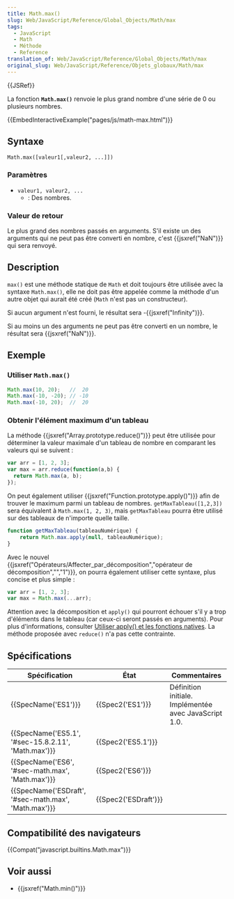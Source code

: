 ```yaml
---
title: Math.max()
slug: Web/JavaScript/Reference/Global_Objects/Math/max
tags:
  - JavaScript
  - Math
  - Méthode
  - Reference
translation_of: Web/JavaScript/Reference/Global_Objects/Math/max
original_slug: Web/JavaScript/Reference/Objets_globaux/Math/max
---
```

{{JSRef}}

La fonction **`Math.max()`** renvoie le plus grand nombre d'une série de 0 ou plusieurs nombres.

{{EmbedInteractiveExample("pages/js/math-max.html")}}

## Syntaxe

    Math.max([valeur1[,valeur2, ...]])

### Paramètres

- `valeur1, valeur2, ...`
  - : Des nombres.

### Valeur de retour

Le plus grand des nombres passés en arguments. S'il existe un des arguments qui ne peut pas être converti en nombre, c'est {{jsxref("NaN")}} qui sera renvoyé.

## Description

`max()` est une méthode statique de `Math` et doit toujours être utilisée avec la syntaxe `Math.max()`, elle ne doit pas être appelée comme la méthode d'un autre objet qui aurait été créé (`Math` n'est pas un constructeur).

Si aucun argument n'est fourni, le résultat sera -{{jsxref("Infinity")}}.

Si au moins un des arguments ne peut pas être converti en un nombre, le résultat sera {{jsxref("NaN")}}.

## Exemple

### Utiliser `Math.max()`

```js
Math.max(10, 20);   //  20
Math.max(-10, -20); // -10
Math.max(-10, 20);  //  20
```

### Obtenir l'élément maximum d'un tableau

La méthode {{jsxref("Array.prototype.reduce()")}} peut être utilisée pour déterminer la valeur maximale d'un tableau de nombre en comparant les valeurs qui se suivent :

```js
var arr = [1, 2, 3];
var max = arr.reduce(function(a,b) {
  return Math.max(a, b);
});
```

On peut également utiliser {{jsxref("Function.prototype.apply()")}} afin de trouver le maximum parmi un tableau de nombres. `getMaxTableau([1,2,3])` sera équivalent à `Math.max(1, 2, 3)`, mais `getMaxTableau` pourra être utilisé sur des tableaux de n'importe quelle taille.

```js
function getMaxTableau(tableauNumérique) {
    return Math.max.apply(null, tableauNumérique);
}
```

Avec le nouvel {{jsxref("Opérateurs/Affecter_par_décomposition","opérateur de décomposition","","1")}}, on pourra également utiliser cette syntaxe, plus concise et plus simple :

```js
var arr = [1, 2, 3];
var max = Math.max(...arr);
```

Attention avec la décomposition et `apply()` qui pourront échouer s'il y a trop d'éléments dans le tableau (car ceux-ci seront passés en arguments). Pour plus d'informations, consulter [Utiliser apply() et les fonctions natives](/fr/docs/Web/JavaScript/Reference/Objets_globaux/Function/apply#Utiliser_apply_et_des_fonctions_natives). La méthode proposée avec `reduce()` n'a pas cette contrainte.

## Spécifications

| Spécification                                                        | État                         | Commentaires                                          |
| -------------------------------------------------------------------- | ---------------------------- | ----------------------------------------------------- |
| {{SpecName('ES1')}}                                             | {{Spec2('ES1')}}         | Définition initiale. Implémentée avec JavaScript 1.0. |
| {{SpecName('ES5.1', '#sec-15.8.2.11', 'Math.max')}} | {{Spec2('ES5.1')}}     |                                                       |
| {{SpecName('ES6', '#sec-math.max', 'Math.max')}}     | {{Spec2('ES6')}}         |                                                       |
| {{SpecName('ESDraft', '#sec-math.max', 'Math.max')}} | {{Spec2('ESDraft')}} |                                                       |

## Compatibilité des navigateurs

{{Compat("javascript.builtins.Math.max")}}

## Voir aussi

- {{jsxref("Math.min()")}}
